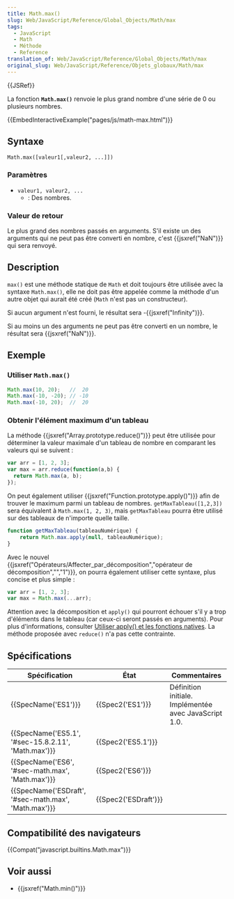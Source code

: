 ```yaml
---
title: Math.max()
slug: Web/JavaScript/Reference/Global_Objects/Math/max
tags:
  - JavaScript
  - Math
  - Méthode
  - Reference
translation_of: Web/JavaScript/Reference/Global_Objects/Math/max
original_slug: Web/JavaScript/Reference/Objets_globaux/Math/max
---
```

{{JSRef}}

La fonction **`Math.max()`** renvoie le plus grand nombre d'une série de 0 ou plusieurs nombres.

{{EmbedInteractiveExample("pages/js/math-max.html")}}

## Syntaxe

    Math.max([valeur1[,valeur2, ...]])

### Paramètres

- `valeur1, valeur2, ...`
  - : Des nombres.

### Valeur de retour

Le plus grand des nombres passés en arguments. S'il existe un des arguments qui ne peut pas être converti en nombre, c'est {{jsxref("NaN")}} qui sera renvoyé.

## Description

`max()` est une méthode statique de `Math` et doit toujours être utilisée avec la syntaxe `Math.max()`, elle ne doit pas être appelée comme la méthode d'un autre objet qui aurait été créé (`Math` n'est pas un constructeur).

Si aucun argument n'est fourni, le résultat sera -{{jsxref("Infinity")}}.

Si au moins un des arguments ne peut pas être converti en un nombre, le résultat sera {{jsxref("NaN")}}.

## Exemple

### Utiliser `Math.max()`

```js
Math.max(10, 20);   //  20
Math.max(-10, -20); // -10
Math.max(-10, 20);  //  20
```

### Obtenir l'élément maximum d'un tableau

La méthode {{jsxref("Array.prototype.reduce()")}} peut être utilisée pour déterminer la valeur maximale d'un tableau de nombre en comparant les valeurs qui se suivent :

```js
var arr = [1, 2, 3];
var max = arr.reduce(function(a,b) {
  return Math.max(a, b);
});
```

On peut également utiliser {{jsxref("Function.prototype.apply()")}} afin de trouver le maximum parmi un tableau de nombres. `getMaxTableau([1,2,3])` sera équivalent à `Math.max(1, 2, 3)`, mais `getMaxTableau` pourra être utilisé sur des tableaux de n'importe quelle taille.

```js
function getMaxTableau(tableauNumérique) {
    return Math.max.apply(null, tableauNumérique);
}
```

Avec le nouvel {{jsxref("Opérateurs/Affecter_par_décomposition","opérateur de décomposition","","1")}}, on pourra également utiliser cette syntaxe, plus concise et plus simple :

```js
var arr = [1, 2, 3];
var max = Math.max(...arr);
```

Attention avec la décomposition et `apply()` qui pourront échouer s'il y a trop d'éléments dans le tableau (car ceux-ci seront passés en arguments). Pour plus d'informations, consulter [Utiliser apply() et les fonctions natives](/fr/docs/Web/JavaScript/Reference/Objets_globaux/Function/apply#Utiliser_apply_et_des_fonctions_natives). La méthode proposée avec `reduce()` n'a pas cette contrainte.

## Spécifications

| Spécification                                                        | État                         | Commentaires                                          |
| -------------------------------------------------------------------- | ---------------------------- | ----------------------------------------------------- |
| {{SpecName('ES1')}}                                             | {{Spec2('ES1')}}         | Définition initiale. Implémentée avec JavaScript 1.0. |
| {{SpecName('ES5.1', '#sec-15.8.2.11', 'Math.max')}} | {{Spec2('ES5.1')}}     |                                                       |
| {{SpecName('ES6', '#sec-math.max', 'Math.max')}}     | {{Spec2('ES6')}}         |                                                       |
| {{SpecName('ESDraft', '#sec-math.max', 'Math.max')}} | {{Spec2('ESDraft')}} |                                                       |

## Compatibilité des navigateurs

{{Compat("javascript.builtins.Math.max")}}

## Voir aussi

- {{jsxref("Math.min()")}}
